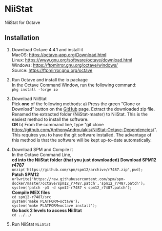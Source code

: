 # NiiStat     
NiiStat for Octave     
     
## Installation     
1) Download Octave 4.4.1 and install it     
MacOS: https://octave-app.org/Download.html     
Linux: https://www.gnu.org/software/octave/download.html     
Windows: https://ftpmirror.gnu.org/octave/windows/     
Source: https://ftpmirror.gnu.org/octave        
          
2) Run Octave and install the io package       
In the Octave Command Window, run the following command:       
`pkg install -forge io`       
          
3) Download NiiStat     
Pick __one__ of the following methods:
a) Press the green "Clone or Download" button on the [GitHub](https://github.com/AnthonyAndroulakis/NiiStat) page. Extract the downloaded zip file. Renamed the extracted folder (NiiStat-master) to NiiStat. This is the easiest method to install the software.     
__OR__
b) From the command line, type "git clone https://github.com/AnthonyAndroulakis/NiiStat-Octave-Dependencies/". This requires you to have the git software installed. The advantage of this method is that the software will be kept up-to-date automatically.      
         
4) Download SPM and Compile it     
In the Octave Command Line,        
__cd into the NiiStat folder (that you just downloaded)__
__Download SPM12 r4787__       
`unzip('https://github.com/spm/spm12/archive/r7487.zip',pwd);`      
__Patch SPM12__      
`urlwrite('https://raw.githubusercontent.com/spm/spm-docker/master/octave/spm12_r7487.patch','spm12_r7487.patch');`      
`system('patch -p3 -d spm12-r7487 < spm12_r7487.patch');`      
__Compile MEX files__      
`cd spm12-r7487/src`      
`system('make PLATFORM=octave');`      
`system('make PLATFORM=octave install');`      
__Go back 2 levels to access NiiStat__         
`cd ../../`
           
5) Run NiiStat
`NiiStat`
